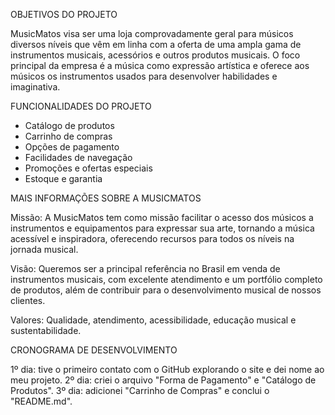 OBJETIVOS DO PROJETO

MusicMatos visa ser uma loja comprovadamente geral para músicos diversos níveis que vêm em linha com a oferta de uma ampla gama de instrumentos musicais, acessórios e outros produtos musicais. O foco principal da empresa é a música como expressão artística e oferece aos músicos os instrumentos usados para desenvolver habilidades e imaginativa.

FUNCIONALIDADES DO PROJETO
* Catálogo de produtos
* Carrinho de compras
* Opções de pagamento
* Facilidades de navegação
* Promoções e ofertas especiais
* Estoque e garantia

MAIS INFORMAÇÕES SOBRE A MUSICMATOS

Missão: A MusicMatos tem como missão facilitar o acesso dos músicos a instrumentos e equipamentos para expressar sua arte, tornando a música acessível e inspiradora, oferecendo recursos para todos os níveis na jornada musical.

Visão: Queremos ser a principal referência no Brasil em venda de instrumentos musicais, com excelente atendimento e um portfólio completo de produtos, além de contribuir para o desenvolvimento musical de nossos clientes.

Valores: Qualidade, atendimento, acessibilidade, educação musical e sustentabilidade.

CRONOGRAMA DE DESENVOLVIMENTO

1º dia: tive o primeiro contato com o GitHub explorando o site e dei nome ao meu projeto.
2º dia: criei o arquivo "Forma de Pagamento" e "Catálogo de Produtos".
3º dia: adicionei "Carrinho de Compras" e conclui o "README.md".
